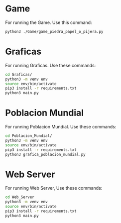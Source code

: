 # Game

For running the Game. Use this command:

```sh
python3 ./Game/game_piedra_papel_o_pijera.py
```
# Graficas
For running Graficas. Use these commands:
```sh
cd Graficas/
python3 -m venv env
source env/bin/activate
pip3 install -r requirements.txt
python3 main.py
```
# Poblacion Mundial
For running Poblacion Mundial. Use these commands:
```sh
cd Poblacion_Mundial/
python3 -m venv env
source env/bin/activate
pip3 install -r requirements.txt
python3 grafica_poblacion_mundial.py
```
# Web Server
For running Web Server, Use these commands:
```sh
cd Web_Server
python3 -m venv env
source env/bin/activate
pip3 install -r requirements.txt
python3 main.py
```